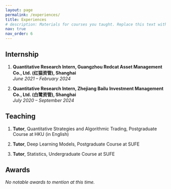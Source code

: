 ```yaml
---
layout: page
permalink: /experiences/
title: Experiences
# description: Materials for courses you taught. Replace this text with your description.
nav: true
nav_order: 6
---
```


## Internship

1) **Quantitative Research Intern, Guangzhou Redcat Asset Management Co., Ltd. (红猫资管), Shanghai**  
   *June 2021 – February 2024*

2) **Quantitative Research Intern, Zhejiang Bailu Investment Management Co., Ltd. (白鹭资管), Shanghai**  
   *July 2020 – September 2024*

## Teaching 

1) **Tutor**, Quantitative Strategies and Algorithmic Trading, Postgraduate Course at HKU (in English)

2) **Tutor**, Deep Learning Models, Postgraduate Course at SUFE

3) **Tutor**, Statistics, Undergraduate Course at SUFE

## Awards

*No notable awards to mention at this time.*
